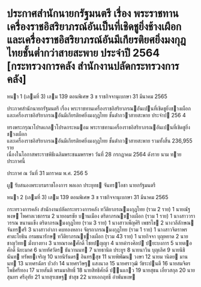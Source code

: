 
# ประกาศสำนักนายกรัฐมนตรี เรื่อง พระราชทานเครื่องราชอิสริยาภรณ์อันเป็นที่เชิดชูยิ่งช้างเผือกและเครื่องราชอิสริยาภรณ์อันมีเกียรติยศยิ่งมงกุฎไทยชั้นต่ำกว่าสายสะพาย ประจำปี 2564 [กระทรวงการคลัง สำนักงานปลัดกระทรวงการคลัง]
      
      

      
      

 หนา    1 (เลมที่    3) 
เลม   139   ตอนพิเศษ   3   ข ราชกิจจานุเบกษา 31   มีนาคม   2565 
 
 
ประกาศสํานักนายกรัฐมนตรี 
เรื่อง   พระราชทานเครื่องราชอิสริยาภรณอันเปนที่เชิดชูยิ่งชางเผือก 
และเครื่องราชอิสริยาภรณอันมีเกียรติยศยิ่งมงกุฎไทย 
ชั้นต่ํากวาสายสะพาย 
ประจําป  256   4 
 
 
ทรงพระกรุณาโปรดเกลาโปรดกระหมอม   พระราชทานเครื่องราชอิสริยาภรณอันเปนที่เชิดชูยิ่งชางเผือก   
และเครื่องราชอิสริยาภรณอันมีเกียรติยศยิ่งมงกุฎไทย  ชั้นต่ํากวาสายสะพาย  รวมทั้งสิ้น  236,955  ราย   
เนื่องในโอกาสพระราชพิธีเฉลิมพระชนมพรรษา  วันที่  28  กรกฎาคม  2564  ดังราย นาม ทายประกาศนี้ 
 
ประกาศ  ณ  วันที่  31  มกราคม  พ.ศ.    256 5 
 
ผู รับสนองพระบรมราชโองการ 
พลเอก  ประยุทธ  จันทรโอชา 
นายกรัฐมนตรี 

 หนา    2 (เลมที่    3) 
เลม   139   ตอนพิเศษ   3   ข ราชกิจจานุเบกษา 31   มีนาคม   2565 
 
 
กระทรวงการคลัง 
สํานักงานปลัดกระทรวงการคลัง 
ทวีติยาภรณมงกุฎไทย  (รวม  2  ราย) 
 1 นายณัฐพงษ  ไพศาลเวชกรรม  2 นายอมรชัย  บานเมือง 
ตริตาภรณชางเผือก  (รวม    1  ราย) 
1  นางสาววราวรรณ  ขนานแข็ง 
ตริตาภรณมงกุฎไทย  (รวม    3  ราย) 
 1 นางสาวเพ็ญศิริ  เพชรไข 
 2 นางวลีลักษณ  จันทรศรี 
 3 นางสาวอําภา  คบทองหลาง 
จัตุรถาภรณมงกุฎไทย  (รวม  1  ราย) 
1  นางสาวจิตราพร  ศาตะโยธิน 
กรมธนารักษ 
ทวีติยาภรณชางเผือก  (รวม   43  ราย) 
 1 นายกิจจา  บุญหยาด 
 2 นายชาญวิทย  มั่งบางยาง 
 3 นายณรงคศักดิ์  ไชยปญญา 
 4 นายดํารงศิลป  ปยะบงการ 
 5 นายตอศักดิ์  นิยะมาศ 
 6 นายทัศวัตร  ธันวานนท 
 7 นายธานิต  ประยูร 
 8 นายนาวิน  บุญเลิศ 
 9 นายนิธินันท  ทรัพยเจริญ 
 10 นายนิรันดร  อินทรสุข 
 11 นายพิพัฒน  วงษา 
 12 นายม านิตย  มานนท 
 13 นายศรฉัตร  บัวอ่ํา 
 14 นายศรวิษฐ  แสงนวล 
 15 นายศราวุฒิ  วัชระปนตี 
 16 นายสมจิตร  โพธิ์ศรีทอง 
 17 นายสันติ  พรมมาสิทธิ์ 
 18 นายสิทธิศักดิ์  ปนแกว 
 19 นายสุธน  เอี๋ยวสกุล 
 20 นายสุนทร  ศรีอุทัย 
 21 นายสุรเชษฐ  ขําสุข 
 22 นายเอกฤทธิ์     อําพันพงษ 